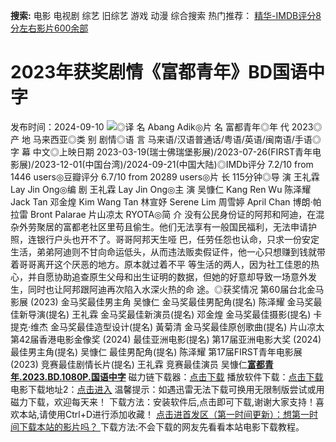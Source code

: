 **搜索:** 电影 电视剧 综艺 旧综艺 游戏 动漫 综合搜索 热门推荐： [精华-IMDB评分8分左右影片600余部](https://www.dytt8.com/html/gndy/jddy/20160320/50510.html)
# 2023年获奖剧情《富都青年》BD国语中字
发布时间：2024-09-10 
![](https://img9.doubanio.com/view/photo/l_ratio_poster/public/p2912612647.jpg)◎译 名 Abang Adik◎片 名 富都青年◎年 代 2023◎产 地 马来西亚◎类 别 剧情◎语 言 马来语/汉语普通话/粤语/英语/闽南语/手语◎字 幕 中文◎上映日期 2023-03-19(瑞士佛瑞堡影展)/2023-07-26(FIRST青年电影展)/2023-12-01(中国台湾)/2024-09-21(中国大陆)◎IMDb评分 7.2/10 from 1446 users◎豆瓣评分 6.7/10 from 20289 users◎片 长 115分钟◎导 演 王礼霖 Lay Jin Ong◎编 剧 王礼霖 Lay Jin Ong◎主 演 吴慷仁 Kang Ren Wu 陈泽耀 Jack Tan 邓金煌 Kim Wang Tan 林宣妤 Serene Lim 周雪婷 April Chan 博朗·帕拉雷 Bront Palarae 片山凉太 RYOTA◎简 介 没有公民身份证的阿邦和阿迪，在混杂外劳聚居的富都老社区里苟且偷生。他们无法享有一般国民福利，无法申请护照，连银行户头也开不了。哥哥阿邦天生哑 巴，任劳任怨也认命，只求一份安定生活，弟弟阿迪则不甘向命运低头，从而违法贩卖假证件，他一心只想赚到钱就带着哥哥离开这个厌恶的地方。原本就过着不平 等生活的两人，因为社工佳恩的热心，并自愿协助追查原生父母和出生证明的数据，但她的好意却导致一场意外发生，同时也让阿邦跟阿迪再次陷入水深火热的命 途。◎获奖情况 第60届台北金马影展 (2023) 金马奖最佳男主角 吴慷仁 金马奖最佳男配角(提名) 陈泽耀 金马奖最佳新导演(提名) 王礼霖 金马奖最佳新演员(提名) 邓金煌 金马奖最佳摄影(提名) 卡提克·维杰 金马奖最佳造型设计(提名) 黃菊清 金马奖最佳原创歌曲(提名) 片山凉太 第42届香港电影金像奖 (2024) 最佳亚洲电影(提名) 第17届亚洲电影大奖 (2024) 最佳男主角(提名) 吴慷仁 最佳男配角(提名) 陈泽耀 第17届FIRST青年电影展 (2023) 竞赛最佳剧情长片(提名) 王礼霖 竞赛最佳演员 吴慷仁[**富都青年.2023.BD.1080P.国语中字**](magnet:?xt=urn:btih:e5c8ceef0bd23304b9506ac41afd1ca17c9b9905&dn=%e9%98%b3%e5%85%89%e7%94%b5%e5%bd%b1dygod.org.%e5%af%8c%e9%83%bd%e9%9d%92%e5%b9%b4.2023.BD.1080P.%e5%9b%bd%e8%af%ad%e4%b8%ad%e5%ad%97.mkv&tr=udp%3a%2f%2ftracker.opentrackr.org%3a1337%2fannounce&tr=udp%3a%2f%2fexodus.desync.com%3a6969%2fannounce) 磁力链下载器：[点击下载](https://dygod.org/js/bt.htm "qBittorrent") 播放软件下载：[点击下载](https://dygod.org/js/player.htm "PotPlayer") 电影下载地址2：[点击进入](https://dygod.org/ "阳光电影") 温馨提示：如遇迅雷无法下载可换用无限制版尝试或用磁力下载，欢迎每天来！  下载方法：安装软件后,点击即可下载,谢谢大家支持！喜欢本站,请使用Ctrl+D进行添加收藏！ [点击进首发区（第一时间更新）：想第一时间下载本站的影片吗？ ](https://www.ygdy8.net/)下载方法:不会下载的网友先看看本站电影下载教程。